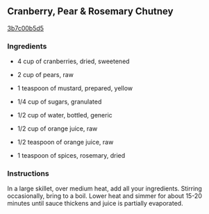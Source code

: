 ## Cranberry, Pear & Rosemary Chutney

[3b7c00b5d5](http://tastykitchen.com/recipes/sidedishes/cranberry-pear-rosemary-chutney/)

### Ingredients

 - 4 cup of cranberries, dried, sweetened

 - 2 cup of pears, raw

 - 1 teaspoon of mustard, prepared, yellow

 - 1/4 cup of sugars, granulated

 - 1/2 cup of water, bottled, generic

 - 1/2 cup of orange juice, raw

 - 1/2 teaspoon of orange juice, raw

 - 1 teaspoon of spices, rosemary, dried

### Instructions

In a large skillet, over medium heat, add all your ingredients. Stirring occasionally, bring to a boil. Lower heat and simmer for about 15-20 minutes until sauce thickens and juice is partially evaporated.